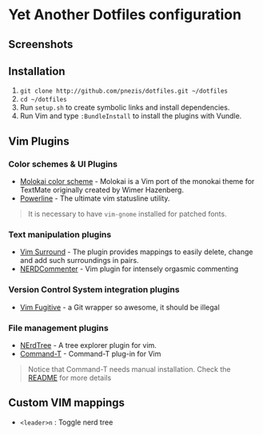 # Yet Another Dotfiles configuration

## Screenshots

## Installation

1. `git clone http://github.com/pnezis/dotfiles.git ~/dotfiles`
2. `cd ~/dotfiles`
3. Run `setup.sh` to create symbolic links and install dependencies.
4. Run Vim and type `:BundleInstall` to install the plugins with Vundle.

## Vim Plugins

### Color schemes & UI Plugins

* [Molokai color scheme](https://github.com/tomasr/molokai) - Molokai is a Vim
port of the monokai theme for TextMate originally created by Wimer Hazenberg.
* [Powerline](https://github.com/Lokaltog/vim-powerline) - The ultimate vim 
statusline utility. 

> It is necessary to have `vim-gnome` installed for patched fonts.

### Text manipulation plugins

* [Vim Surround](https://github.com/tpope/vim-surround) - The plugin provides 
mappings to easily delete, change and add such surroundings in pairs.
* [NERDCommenter](https://github.com/scrooloose/nerdcommenter) - Vim plugin for 
intensely orgasmic commenting 

### Version Control System integration plugins

* [Vim Fugitive](https://github.com/tpope/vim-fugitive) - a Git wrapper so 
awesome, it should be illegal

### File management plugins

* [NErdTree](https://github.com/scrooloose/nerdtree) - A tree explorer plugin 
for vim.
* [Command-T](https://github.com/wincent/Command-T) - Command-T plug-in for Vim

> Notice that Command-T needs manual installation. Check 
> the [README](https://github.com/wincent/Command-T) for more details

## Custom VIM mappings

* `<leader>n` : Toggle nerd tree
